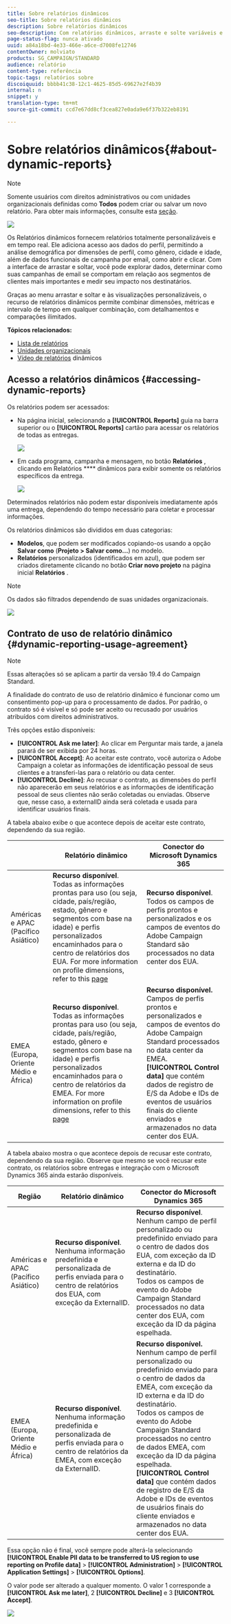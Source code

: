 ```yaml
---
title: Sobre relatórios dinâmicos
seo-title: Sobre relatórios dinâmicos
description: Sobre relatórios dinâmicos
seo-description: Com relatórios dinâmicos, arraste e solte variáveis e dimensões em seu ambiente de forma livre e analise o sucesso de suas campanhas.
page-status-flag: nunca ativado
uuid: a84a18bd-4e33-466e-a6ce-d7008fe12746
contentOwner: molviato
products: SG_CAMPAIGN/STANDARD
audience: relatório
content-type: referência
topic-tags: relatórios sobre
discoiquuid: bbbb41c38-12c1-4625-85d5-69627e2f4b39
internal: n
snippet: y
translation-type: tm+mt
source-git-commit: ccd7e67dd8cf3cea827e0ada9e6f37b322eb8191

---
```



# Sobre relatórios dinâmicos{#about-dynamic-reports}

>[!NOTE]
>
>Somente usuários com direitos administrativos ou com unidades organizacionais definidas como **Todos** podem criar ou salvar um novo relatório. Para obter mais informações, consulte esta [seção](../../administration/using/users-management.md).

![](assets/dynamic_report_intro.png)

Os Relatórios dinâmicos fornecem relatórios totalmente personalizáveis e em tempo real. Ele adiciona acesso aos dados do perfil, permitindo a análise demográfica por dimensões de perfil, como gênero, cidade e idade, além de dados funcionais de campanha por email, como abrir e clicar. Com a interface de arrastar e soltar, você pode explorar dados, determinar como suas campanhas de email se comportam em relação aos segmentos de clientes mais importantes e medir seu impacto nos destinatários.

Graças ao menu arrastar e soltar e às visualizações personalizáveis, o recurso de relatórios dinâmicos permite combinar dimensões, métricas e intervalo de tempo em qualquer combinação, com detalhamentos e comparações ilimitados.


**Tópicos relacionados:**

* [Lista de relatórios](../../reporting/using/defining-the-report-period.md)
* [Unidades organizacionais](../../administration/using/organizational-units.md)
* [Vídeo de relatórios](https://helpx.adobe.com/campaign/kt/acs/using/acs-creating-a-dynamic-report-feature-video-use.html) dinâmicos

## Acesso a relatórios dinâmicos {#accessing-dynamic-reports}

Os relatórios podem ser acessados:

* Na página inicial, selecionando a **[!UICONTROL Reports]** guia na barra superior ou o **[!UICONTROL Reports]** cartão para acessar os relatórios de todas as entregas.

   ![](assets/campaign_reports_access.png)

* Em cada programa, campanha e mensagem, no botão **Relatórios** , clicando em Relatórios **** dinâmicos para exibir somente os relatórios específicos da entrega.

   ![](assets/campaign_reports_description.png)

Determinados relatórios não podem estar disponíveis imediatamente após uma entrega, dependendo do tempo necessário para coletar e processar informações.

Os relatórios dinâmicos são divididos em duas categorias:

* **Modelos**, que podem ser modificados copiando-os usando a opção **Salvar como** (**Projeto &gt; Salvar como...**) no modelo.
* **Relatórios** personalizados (identificados em azul), que podem ser criados diretamente clicando no botão **Criar novo projeto** na página inicial **Relatórios** .

>[!NOTE]
>
>Os dados são filtrados dependendo de suas unidades organizacionais.

![](assets/dynamic_report_overview.png)

## Contrato de uso de relatório dinâmico {#dynamic-reporting-usage-agreement}

>[!NOTE]
>
>Essas alterações só se aplicam a partir da versão 19.4 do Campaign Standard.

A finalidade do contrato de uso de relatório dinâmico é funcionar como um consentimento pop-up para o processamento de dados. Por padrão, o contrato só é visível e só pode ser aceito ou recusado por usuários atribuídos com direitos administrativos.

Três opções estão disponíveis:

* **[!UICONTROL Ask me later]**: Ao clicar em Perguntar mais tarde, a janela parará de ser exibida por 24 horas.
* **[!UICONTROL Accept]**: Ao aceitar este contrato, você autoriza o Adobe Campaign a coletar as informações de identificação pessoal de seus clientes e a transferi-las para o relatório ou data center.
* **[!UICONTROL Decline]**: Ao recusar o contrato, as dimensões do perfil não aparecerão em seus relatórios e as informações de identificação pessoal de seus clientes não serão coletadas ou enviadas. Observe que, nesse caso, a externalID ainda será coletada e usada para identificar usuários finais.

A tabela abaixo exibe o que acontece depois de aceitar este contrato, dependendo da sua região.

|  | Relatório dinâmico | Conector do Microsoft Dynamics 365 |
|---|---|---|
| Américas e APAC (Pacífico Asiático) | **Recurso disponível**. <br>Todas as informações prontas para uso (ou seja, cidade, país/região, estado, gênero e segmentos com base na idade) e perfis personalizados encaminhados para o centro de relatórios dos EUA. For more information on profile dimensions, refer to this [page](../../reporting/using/list-of-components-.md) | **Recurso disponível**. <br>Todos os campos de perfis prontos e personalizados e os campos de eventos do Adobe Campaign Standard são processados no data center dos EUA. |
| EMEA (Europa, Oriente Médio e África) | **Recurso disponível**. <br>Todas as informações prontas para uso (ou seja, cidade, país/região, estado, gênero e segmentos com base na idade) e perfis personalizados encaminhados para o centro de relatórios da EMEA. For more information on profile dimensions, refer to this [page](../../reporting/using/list-of-components-.md) | **Recurso disponível.** Campos de perfis <br>prontos e personalizados e campos de eventos do Adobe Campaign Standard processados no data center da EMEA. <br>**[!UICONTROL Control data]** que contém dados de registro de E/S da Adobe e IDs de eventos de usuários finais do cliente enviados e armazenados no data center dos EUA. |

A tabela abaixo mostra o que acontece depois de recusar este contrato, dependendo da sua região. Observe que mesmo se você recusar este contrato, os relatórios sobre entregas e integração com o Microsoft Dynamics 365 ainda estarão disponíveis.

| Região | Relatório dinâmico | Conector do Microsoft Dynamics 365 |
|---|---|---|
| Américas e APAC (Pacífico Asiático) | **Recurso disponível**. <br> Nenhuma informação predefinida e personalizada de perfis enviada para o centro de relatórios dos EUA, com exceção da ExternalID. | **Recurso disponível**. <br>Nenhum campo de perfil personalizado ou predefinido enviado para o centro de dados dos EUA, com exceção da ID externa e da ID do destinatário. <br>Todos os campos de evento do Adobe Campaign Standard processados no data center dos EUA, com exceção da ID da página espelhada. |
| EMEA (Europa, Oriente Médio e África) | **Recurso disponível**. <br>Nenhuma informação predefinida e personalizada de perfis enviada para o centro de relatórios da EMEA, com exceção da ExternalID. | **Recurso disponível.** <br>Nenhum campo de perfil personalizado ou predefinido enviado para o centro de dados da EMEA, com exceção da ID externa e da ID do destinatário. <br>Todos os campos de evento do Adobe Campaign Standard processados no centro de dados EMEA, com exceção da ID da página espelhada.  <br>**[!UICONTROL Control data]** que contém dados de registro de E/S da Adobe e IDs de eventos de usuários finais do cliente enviados e armazenados no data center dos EUA. |

Essa opção não é final, você sempre pode alterá-la selecionando **[!UICONTROL Enable PII data to be transferred to US region to use reporting on Profile data]** &gt; **[!UICONTROL Administration]** &gt; **[!UICONTROL Application Settings]** &gt; **[!UICONTROL Options]**.

O valor pode ser alterado a qualquer momento. O valor 1 corresponde a **[!UICONTROL Ask me later]**, 2 **[!UICONTROL Decline]** e 3 **[!UICONTROL Accept]**.

![](assets/pii_window_2.png)
